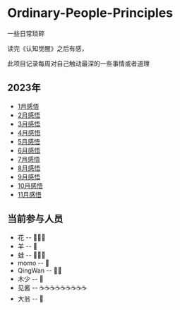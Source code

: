 # Ordinary-People-Principles
一些日常琐碎

读完《认知觉醒》之后有感，

此项目记录每周对自己触动最深的一些事情或者道理

## 2023年
* [1月感悟](https://github.com/Lamber-maybe/Ordinary-People-Principles/tree/main/2023/2023-01.md)
* [2月感悟](https://github.com/Lamber-maybe/Ordinary-People-Principles/tree/main/2023/2023-02.md)
* [3月感悟](https://github.com/Lamber-maybe/Ordinary-People-Principles/tree/main/2023/2023-03.md)
* [4月感悟](https://github.com/Lamber-maybe/Ordinary-People-Principles/tree/main/2023/2023-04.md)
* [5月感悟](https://github.com/Lamber-maybe/Ordinary-People-Principles/tree/main/2023/2023-05.md)
* [6月感悟](https://github.com/Lamber-maybe/Ordinary-People-Principles/tree/main/2023/2023-06.md)
* [7月感悟](https://github.com/Lamber-maybe/Ordinary-People-Principles/tree/main/2023/2023-07.md)
* [8月感悟](https://github.com/Lamber-maybe/Ordinary-People-Principles/tree/main/2023/2023-08.md)
* [9月感悟](https://github.com/Lamber-maybe/Ordinary-People-Principles/tree/main/2023/2023-09.md)
* [10月感悟](https://github.com/Lamber-maybe/Ordinary-People-Principles/tree/main/2023/2023-10.md)
* [11月感悟](https://github.com/Lamber-maybe/Ordinary-People-Principles/tree/main/2023/2023-11.md)

## 当前参与人员
* 花 -- 🤡🥵🤡
* 羊 -- 🎯
* 蛙 -- 👊👊👊
* momo -- 🖕
* QingWan -- 👩‍🎓
* 木少 -- 🤡
* 见酱 -- ☕☕☕☕☕☕☕☕☕
* 大翁 -- 🍞
